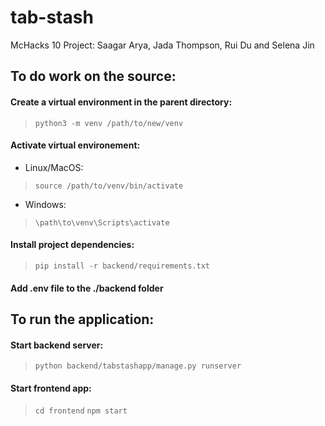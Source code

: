 # tab-stash
McHacks 10 Project: Saagar Arya, Jada Thompson, Rui Du and Selena Jin


## To do work on the source:


#### Create a virtual environment in the parent directory:

> `python3 -m venv /path/to/new/venv`

#### Activate virtual environement:

- Linux/MacOS:

> `source /path/to/venv/bin/activate`


- Windows:

> `\path\to\venv\Scripts\activate`



#### Install project dependencies:

> `pip install -r backend/requirements.txt`


#### Add .env file to the ./backend folder


## To run the application:

#### Start backend server:

> `python backend/tabstashapp/manage.py runserver`


#### Start frontend app:

> `cd frontend`
> `npm start`

